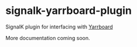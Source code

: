 # signalk-yarrboard-plugin

SignalK plugin for interfacing with [Yarrboard](https://github.com/hoeken/yarrboard)

More documentation coming soon.
